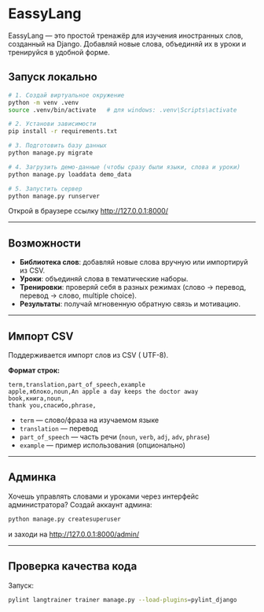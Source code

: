 #  EassyLang

EassyLang — это простой тренажёр для изучения иностранных слов, созданный на Django.
Добавляй новые слова, объединяй их в уроки и тренируйся в удобной форме.


## Запуск локально

```bash
# 1. Создай виртуальное окружение
python -m venv .venv
source .venv/bin/activate   # для windows: .venv\Scripts\activate

# 2. Установи зависимости
pip install -r requirements.txt

# 3. Подготовить базу данных
python manage.py migrate

# 4. Загрузить демо-данные (чтобы сразу были языки, слова и уроки)
python manage.py loaddata demo_data

# 5. Запустить сервер
python manage.py runserver
```

Открой в браузере ссылку  http://127.0.0.1:8000/ 

---
## Возможности

* **Библиотека слов**: добавляй новые слова вручную или импортируй из CSV.
*  **Уроки**: объединяй слова в тематические наборы.
*  **Тренировки**: проверяй себя в разных режимах (слово → перевод, перевод → слово, multiple choice).
*  **Результаты**: получай мгновенную обратную связь и мотивацию.

---

##  Импорт CSV

Поддерживается импорт слов из CSV ( UTF-8).

**Формат строк:**

```
term,translation,part_of_speech,example
apple,яблоко,noun,An apple a day keeps the doctor away
book,книга,noun,
thank you,спасибо,phrase,
```

* `term` — слово/фраза на изучаемом языке
* `translation` — перевод
* `part_of_speech` — часть речи (`noun`, `verb`, `adj`, `adv`, `phrase`)
* `example` — пример использования (опционально)

---

##  Админка

Хочешь управлять словами и уроками через интерфейс администратора?
Создай аккаунт админа:

```bash
python manage.py createsuperuser
```

и заходи на http://127.0.0.1:8000/admin/

---

##  Проверка качества кода

Запуск:

```bash
pylint langtrainer trainer manage.py --load-plugins=pylint_django
```
